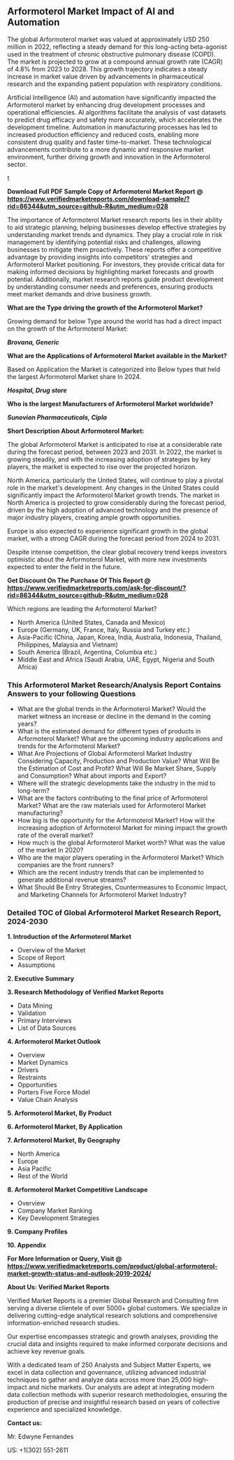 <h2>Arformoterol Market Impact of AI and Automation</h2><p>The global Arformoterol market was valued at approximately USD 250 million in 2022, reflecting a steady demand for this long-acting beta-agonist used in the treatment of chronic obstructive pulmonary disease (COPD). The market is projected to grow at a compound annual growth rate (CAGR) of 4.8% from 2023 to 2028. This growth trajectory indicates a steady increase in market value driven by advancements in pharmaceutical research and the expanding patient population with respiratory conditions.</p><p>Artificial Intelligence (AI) and automation have significantly impacted the Arformoterol market by enhancing drug development processes and operational efficiencies. AI algorithms facilitate the analysis of vast datasets to predict drug efficacy and safety more accurately, which accelerates the development timeline. Automation in manufacturing processes has led to increased production efficiency and reduced costs, enabling more consistent drug quality and faster time-to-market. These technological advancements contribute to a more dynamic and responsive market environment, further driving growth and innovation in the Arformoterol sector.</p>t</p><p id="" class=""><strong>Download Full PDF Sample Copy of Arformoterol Market Report @ <a href="https://www.verifiedmarketreports.com/download-sample/?rid=86344&utm_source=github-R&utm_medium=028" target="_blank">https://www.verifiedmarketreports.com/download-sample/?rid=86344&utm_source=github-R&utm_medium=028</a></strong></p><p>The importance of&nbsp;Arformoterol Market research reports lies in their ability to aid strategic planning, helping businesses develop effective strategies by understanding market trends and dynamics. They play a crucial role in risk management by identifying potential risks and challenges, allowing businesses to mitigate them proactively. These reports offer a competitive advantage by providing insights into competitors' strategies and Arformoterol Market positioning. For investors, they provide critical data for making informed decisions by highlighting market forecasts and growth potential. Additionally, market research reports guide product development by understanding consumer needs and preferences, ensuring products meet market demands and drive business growth.</p><p><strong>What are the&nbsp;Type driving the growth of the Arformoterol Market?</strong></p><p id="" class="">Growing demand for below Type around the world has had a direct impact on the growth of the Arformoterol Market:</p><em><strong>Brovana, Generic</strong></em></p><strong>What are the&nbsp;Applications&nbsp;of Arformoterol Market available in the Market?</strong></p><p id="" class="">Based on Application the Market is categorized into Below types that held the largest Arformoterol Market share In 2024.</p><em><strong>Hospital, Drug store</strong></em></p><strong>Who is the largest Manufacturers of Arformoterol Market worldwide?</strong></p><p><em><strong>Sunovion Pharmaceuticals, Cipla</strong></em></p><p id="" class=""><strong>Short Description About Arformoterol Market:</strong></p><p>The global Arformoterol Market is anticipated to rise at a considerable rate during the forecast period, between 2023 and 2031. In 2022, the market is growing steadily, and with the increasing adoption of strategies by key players, the market is expected to rise over the projected horizon.</p><p>North America, particularly the United States, will continue to play a pivotal role in the market's development. Any changes in the United States could significantly impact the Arformoterol Market growth trends. The market in North America is projected to grow considerably during the forecast period, driven by the high adoption of advanced technology and the presence of major industry players, creating ample growth opportunities.</p><p>Europe is also expected to experience significant growth in the global market, with a strong CAGR during the forecast period from 2024 to 2031.</p><p>Despite intense competition, the clear global recovery trend keeps investors optimistic about the Arformoterol Market, with more new investments expected to enter the field in the future.</p><p id="" class=""><strong>Get Discount On The Purchase Of This Report @ <a href="https://www.verifiedmarketreports.com/ask-for-discount/?rid=86344&utm_source=github-R&utm_medium=028" target="_blank">https://www.verifiedmarketreports.com/ask-for-discount/?rid=86344&utm_source=github-R&utm_medium=028</a></strong></p>Which regions are leading the Arformoterol Market?</p><ul><li>North America (United States, Canada and Mexico)</li><li>Europe (Germany, UK, France, Italy, Russia and Turkey etc.)</li><li>Asia-Pacific (China, Japan, Korea, India, Australia, Indonesia, Thailand, Philippines, Malaysia and Vietnam)</li><li>South America (Brazil, Argentina, Columbia etc.)</li><li>Middle East and Africa (Saudi Arabia, UAE, Egypt, Nigeria and South Africa)</li></ul><h3 id="" class="">This Arformoterol Market Research/Analysis Report Contains Answers to your following Questions</h3><ul><li>What are the global trends in the Arformoterol Market? Would the market witness an increase or decline in the demand in the coming years?</li><li>What is the estimated demand for different types of products in Arformoterol Market? What are the upcoming industry applications and trends for the Arformoterol Market?</li><li>What Are Projections of Global Arformoterol Market Industry Considering Capacity, Production and Production Value? What Will Be the Estimation of Cost and Profit? What Will Be Market Share, Supply and Consumption? What about imports and Export?</li><li>Where will the strategic developments take the industry in the mid to long-term?</li><li>What are the factors contributing to the final price of Arformoterol Market? What are the raw materials used for Arformoterol Market manufacturing?</li><li>How big is the opportunity for the Arformoterol Market? How will the increasing adoption of Arformoterol Market for mining impact the growth rate of the overall market?</li><li>How much is the global Arformoterol Market worth? What was the value of the market In 2020?</li><li>Who are the major players operating in the Arformoterol Market? Which companies are the front runners?</li><li>Which are the recent industry trends that can be implemented to generate additional revenue streams?</li><li>What Should Be Entry Strategies, Countermeasures to Economic Impact, and Marketing Channels for Arformoterol Market Industry?</li></ul><h3 id="" class="">Detailed TOC of Global Arformoterol Market Research Report, 2024-2030</h3><p id="" class=""><strong>1. Introduction of the Arformoterol Market</strong></p><ul><li>Overview of the Market</li><li>Scope of Report</li><li>Assumptions</li></ul><p id="" class=""><strong>2. Executive Summary</strong></p><p id="" class=""><strong>3. Research Methodology of Verified Market Reports</strong></p><ul><li>Data Mining</li><li>Validation</li><li>Primary Interviews</li><li>List of Data Sources</li></ul><p id="" class=""><strong>4. Arformoterol Market Outlook</strong></p><ul><li>Overview</li><li>Market Dynamics</li><li>Drivers</li><li>Restraints</li><li>Opportunities</li><li>Porters Five Force Model</li><li>Value Chain Analysis</li></ul><p id="" class=""><strong>5. Arformoterol Market, By Product</strong></p><p id="" class=""><strong>6. Arformoterol Market, By Application</strong></p><p id="" class=""><strong>7. Arformoterol Market, By Geography</strong></p><ul><li>North America</li><li>Europe</li><li>Asia Pacific</li><li>Rest of the World</li></ul><p id="" class=""><strong>8. Arformoterol Market Competitive Landscape</strong></p><ul><li>Overview</li><li>Company Market Ranking</li><li>Key Development Strategies</li></ul><p id="" class=""><strong>9. Company Profiles</strong></p><p id="" class=""><strong>10. Appendix</strong></p><p id="" class=""><strong>For More Information or Query, Visit @ <a href="https://www.verifiedmarketreports.com/product/global-arformoterol-market-growth-status-and-outlook-2019-2024/" target="_blank">https://www.verifiedmarketreports.com/product/global-arformoterol-market-growth-status-and-outlook-2019-2024/</a></strong></p><p id="" class=""><strong>About Us: Verified Market Reports</strong></p><p id="" class="">Verified Market Reports is a premier Global Research and Consulting firm serving a diverse clientele of over 5000+ global customers. We specialize in delivering cutting-edge analytical research solutions and comprehensive information-enriched research studies.</p><p id="" class="">Our expertise encompasses strategic and growth analyses, providing the crucial data and insights required to make informed corporate decisions and achieve key revenue goals.</p><p id="" class="">With a dedicated team of 250 Analysts and Subject Matter Experts, we excel in data collection and governance, utilizing advanced industrial techniques to gather and analyze data across more than 25,000 high-impact and niche markets. Our analysts are adept at integrating modern data collection methods with superior research methodologies, ensuring the production of precise and insightful research based on years of collective experience and specialized knowledge.</p><p id="" class=""><strong>Contact us:</strong></p><p id="" class="">Mr. Edwyne Fernandes</p><p id="" class="">US: +1(302) 551-2611</p>